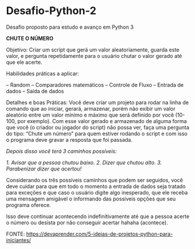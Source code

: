 # Desafio-Python-2
Desafio proposto para estudo e avanço em Python 3

**CHUTE O NÚMERO**

Objetivo: Criar um script que gerá um valor aleatoriamente, guarda este valor, e pergunta repetidamente para o usuário chutar o valor gerado até que ele acerte.

Habilidades práticas a aplicar:

– Random
– Comparadores matemáticos
– Controle de Fluxo
– Entrada de dados
– Saída de dados

Detalhes e boas Práticas: Você deve criar um projeto para rodar na linha de comando que ao iniciar, gerará, armazenar, porém não exibir um valor aleatório entre um valor mínimo e máximo que será definido por você (10-100, por exemplo). Com esse valor gerado e armazenado de alguma forma que você (o criador ou jogador do script) não possa ver, faça uma pergunta do tipo: “Chute um número” para quem estiver rodando o script e com isso o programa deve gravar a resposta que foi passada.

*Depois disso você terá 3 caminhos possíveis:* 

*1. Avisar que a pessoa chutou baixo.*
*2. Dizer que chutou alto.*
*3. Parabenizar dizer que acertou!*

Considerando os três possíveis caminhos que podem ser seguidos, você deve cuidar para que em todo o momento a entrada de dados seja tratado para exceções e que caso o usuário digite algo inesperado, que ele receba uma mensagem amigável o informando das possíveis opções que seu programa oferece. 

Isso deve continuar acontecendo indefinitivamente até que a pessoa acerte o número ou desista por não conseguir acertar hahaha (acontece).

FONTE: https://devaprender.com/5-ideias-de-projetos-python-para-iniciantes/
